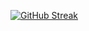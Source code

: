 [![GitHub Streak](https://streak-stats.demolab.com?user=nel0029&theme=youtube-dark&mode=weekly&exclude_days=Sun&card_width=1020)](https://git.io/streak-stats)
